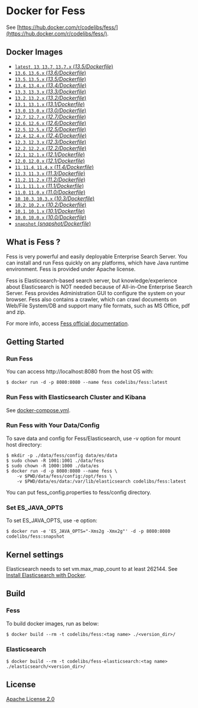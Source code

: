 Docker for Fess
=====

See [https://hub.docker.com/r/codelibs/fess/](https://hub.docker.com/r/codelibs/fess/).

## Docker Images

-   [`latest`, `13`, `13.7`, `13.7.x` (*13.5/Dockerfile*)](https://github.com/codelibs/docker-fess/blob/master/13.7/Dockerfile)
-   [`13.6`, `13.6.x` (*13.6/Dockerfile*)](https://github.com/codelibs/docker-fess/blob/master/13.4/Dockerfile)
-   [`13.5`, `13.5.x` (*13.5/Dockerfile*)](https://github.com/codelibs/docker-fess/blob/master/13.4/Dockerfile)
-   [`13.4`, `13.4.x` (*13.4/Dockerfile*)](https://github.com/codelibs/docker-fess/blob/master/13.4/Dockerfile)
-   [`13.3`, `13.3.x` (*13.3/Dockerfile*)](https://github.com/codelibs/docker-fess/blob/master/13.3/Dockerfile)
-   [`13.2`, `13.2.x` (*13.2/Dockerfile*)](https://github.com/codelibs/docker-fess/blob/master/13.2/Dockerfile)
-   [`13.1`, `13.1.x` (*13.1/Dockerfile*)](https://github.com/codelibs/docker-fess/blob/master/13.1/Dockerfile)
-   [`13.0`, `13.0.x` (*13.0/Dockerfile*)](https://github.com/codelibs/docker-fess/blob/master/13.0/Dockerfile)
-   [`12.7`, `12.7.x` (*12.7/Dockerfile*)](https://github.com/codelibs/docker-fess/blob/master/12.7/Dockerfile)
-   [`12.6`, `12.6.x` (*12.6/Dockerfile*)](https://github.com/codelibs/docker-fess/blob/master/12.6/Dockerfile)
-   [`12.5`, `12.5.x` (*12.5/Dockerfile*)](https://github.com/codelibs/docker-fess/blob/master/12.5/Dockerfile)
-   [`12.4`, `12.4.x` (*12.4/Dockerfile*)](https://github.com/codelibs/docker-fess/blob/master/12.4/Dockerfile)
-   [`12.3`, `12.3.x` (*12.3/Dockerfile*)](https://github.com/codelibs/docker-fess/blob/master/12.3/Dockerfile)
-   [`12.2`, `12.2.x` (*12.2/Dockerfile*)](https://github.com/codelibs/docker-fess/blob/master/12.2/Dockerfile)
-   [`12.1`, `12.1.x` (*12.1/Dockerfile*)](https://github.com/codelibs/docker-fess/blob/master/12.1/Dockerfile)
-   [`12.0`, `12.0.x` (*12.1/Dockerfile*)](https://github.com/codelibs/docker-fess/blob/master/12.0/Dockerfile)
-   [`11`, `11.4`, `11.4.x` (*11.4/Dockerfile*)](https://github.com/codelibs/docker-fess/blob/master/11.4/Dockerfile)
-   [`11.3`, `11.3.x` (*11.3/Dockerfile*)](https://github.com/codelibs/docker-fess/blob/master/11.3/Dockerfile)
-   [`11.2`, `11.2.x` (*11.2/Dockerfile*)](https://github.com/codelibs/docker-fess/blob/master/11.2/Dockerfile)
-   [`11.1`, `11.1.x` (*11.1/Dockerfile*)](https://github.com/codelibs/docker-fess/blob/master/11.1/Dockerfile)
-   [`11.0`, `11.0.x` (*11.0/Dockerfile*)](https://github.com/codelibs/docker-fess/blob/master/11.0/Dockerfile)
-   [`10`, `10.3`, `10.3.x` (*10.3/Dockerfile*)](https://github.com/codelibs/docker-fess/blob/master/10.3/Dockerfile)
-   [`10.2`, `10.2.x` (*10.2/Dockerfile*)](https://github.com/codelibs/docker-fess/blob/master/10.2/Dockerfile)
-   [`10.1`, `10.1.x` (*10.1/Dockerfile*)](https://github.com/codelibs/docker-fess/blob/master/10.1/Dockerfile)
-   [`10.0`, `10.0.x` (*10.0/Dockerfile*)](https://github.com/codelibs/docker-fess/blob/master/10.0/Dockerfile)
-   [`snapshot` (*snapshot/Dockerfile*)](https://github.com/codelibs/docker-fess/blob/master/snapshot/Dockerfile)

## What is Fess ?

Fess is very powerful and easily deployable Enterprise Search Server. You can install and run Fess quickly on any platforms, which have Java runtime environment. Fess is provided under Apache license.

Fess is Elasticsearch-based search server, but knowledge/experience about Elasticsearch is NOT needed because of All-in-One Enterprise Search Server. Fess provides Administration GUI to configure the system on your browser. Fess also contains a crawler, which can crawl documents on Web/File System/DB and support many file formats, such as MS Office, pdf and zip.

For more info, access [Fess official documentation](http://fess.codelibs.org/).

## Getting Started

### Run Fess

You can access http://localhost:8080 from the host OS with:

```console
$ docker run -d -p 8080:8080 --name fess codelibs/fess:latest
```

### Run Fess with Elasticsearch Cluster and Kibana

See [docker-compose.yml](https://github.com/codelibs/docker-fess/blob/master/compose/docker-compose.yml).

### Run Fess with Your Data/Config

To save data and config for Fess/Elasticsearch, use -v option for mount host directory:

```console
$ mkdir -p ./data/fess/config data/es/data
$ sudo chown -R 1001:1001 ./data/fess
$ sudo chown -R 1000:1000 ./data/es
$ docker run -d -p 8080:8080 --name fess \
    -v $PWD/data/fess/config:/opt/fess \
    -v $PWD/data/es/data:/var/lib/elasticsearch codelibs/fess:latest
```

You can put fess\_config.properties to fess/config directory.

### Set ES\_JAVA\_OPTS

To set ES\_JAVA\_OPTS, use -e option:

```console
$ docker run -e 'ES_JAVA_OPTS="-Xms2g -Xmx2g"' -d -p 8080:8080 codelibs/fess:snapshot
```

## Kernel settings

Elasticsearch needs to set vm.max\_map\_count to  at least 262144. See [Install Elasticsearch with Docker](https://www.elastic.co/guide/en/elasticsearch/reference/current/docker.html#docker-cli-run-prod-mode).

## Build

### Fess

To build docker images, run as below:

```console
$ docker build --rm -t codelibs/fess:<tag name> ./<version_dir>/
```

### Elasticsearch

```console
$ docker build --rm -t codelibs/fess-elasticsearch:<tag name> ./elasticsearch/<version_dir>/
```

## License

[Apache License 2.0](LICENSE)
